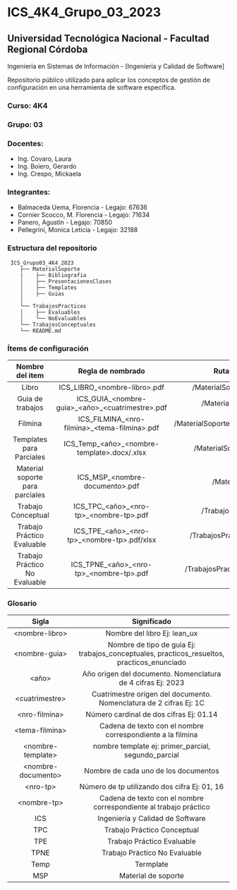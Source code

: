 # ICS_4K4_Grupo_03_2023
## Universidad Tecnológica Nacional - Facultad Regional Córdoba
Ingeniería en Sistemas de Información - [Ingeniería y Calidad de Software]

Repositorio público utilizado para aplicar los conceptos de gestión de configuración en una herramienta de software específica.

### Curso: 4K4

### Grupo: 03

### Docentes:

- Ing. Covaro, Laura
- Ing. Boiero, Gerardo
- Ing. Crespo, Mickaela

### Integrantes:

- Balmaceda Uema, Florencia - Legajo: 67636
- Cornier Scocco, M. Florencia - Legajo: 71634
- Panero, Agustin - Legajo: 70850
- Pellegrini, Monica Leticia - Legajo: 32188

### Estructura del repositorio

```
 ICS_Grupo03_4K4_2023
    ├── MaterialSoporte
    |    ├── Bibliografia
    │    ├── PresentacionesClases
    │    ├── Templates
    │    ├── Guias
    │    
    └── TrabajosPracticos
    │    ├── Evaluables
    │    └── NoEvaluables
    └── TrabajosConceptuales
    └── README.md
```
### Ítems de configuración

| Nombre del item | Regla de nombrado | Ruta de acceso |
| :--: | :--: | :--: |
| Libro | ICS_LIBRO_\<nombre-libro>\.pdf | /MaterialSoporte/Bibliografia |
| Guia de trabajos | ICS_GUIA_\<nombre-guia>\_\<año>\_\<cuatrimestre>\.pdf | /MaterialSoporte/Guias |
| Filmina | ICS_FILMINA_\<nro-filmina>\_\<tema-filmina>\.pdf | /MaterialSoporte/PresentacionesClases |
| Templates para Parciales | ICS_Temp_\<año>\_\<nombre-template>\.docx/.xlsx | /MaterialSoporte/Templates |
| Material soporte para parciales | ICS_MSP_\<nombre-documento>\.pdf | /MaterialSoporte |
| Trabajo Conceptual | ICS_TPC_\<año>\_\<nro-tp>\_\<nombre-tp>\.pdf | /TrabajosConceptuales |
| Trabajo Práctico Evaluable | ICS_TPE_\<año>\_\<nro-tp>\_\<nombre-tp>\.pdf/xlsx | /TrabajosPracticos/Evaluables |
| Trabajo Práctico No Evaluable | ICS_TPNE_\<año>\_\<nro-tp>\_\<nombre-tp>\.pdf | /TrabajosPracticos/NoEvaluables |

### Glosario

| Sigla | Significado |
| :--: | :--: |
| \<nombre-libro> | Nombre del libro Ej: lean_ux |
| \<nombre-guia> | Nombre de tipo de guia Ej: trabajos_conceptuales, practicos_resueltos, practicos_enunciado |
| \<año> | Año origen del documento. Nomenclatura de 4 cifras Ej: 2023 |
| \<cuatrimestre> | Cuatrimestre origen del documento. Nomenclatura de 2 cifras Ej: 1C |
| \<nro-filmina> | Número cardinal de dos cifras Ej: 01.14 |
| \<tema-filmina> | Cadena de texto con el nombre correspondiente a la filmina |
| \<nombre-template> | nombre template ej: primer_parcial, segundo_parcial |
| \<nombre-documento> | Nombre de cada uno de los documentos |
| \<nro-tp> | Número de tp utilizando dos cifra Ej: 01, 16 |
| \<nombre-tp> | Cadena de texto con el nombre correspondiente al trabajo práctico |
| ICS | Ingeniería y Calidad de Software |
| TPC | Trabajo Práctico Conceptual |
| TPE | Trabajo Práctico Evaluable |
| TPNE | Trabajo Práctico No Evaluable |
| Temp | Termplate |
| MSP | Material de soporte |
